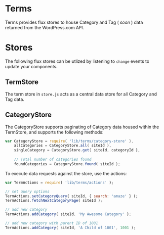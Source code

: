 Terms
=====

Terms provides flux stores to house Category and Tag ( _soon_ ) data returned from the WordPress.com API.

# Stores

The following flux stores can be utlized by listening to `change` events to update your components.

## TermStore

The term store in `store.js` acts as a central data store for all Category and Tag data.

## CategoryStore

The CategoryStore supports paginating of Category data housed within the TermStore, and supports the following methods:

```js
var CategoryStore = require( 'lib/terms/category-store' ),
	allCategories = CategoryStore.all( siteId ),
	singleCategory = CategoryStore.get( siteId, categoryId ),
	
	// Total number of categories found
	foundCategories = CategoryStore.found( siteId );
```

To execute data requests against the store, use the actions:

```js
var TermActions = require( 'lib/terms/actions' );

// set query options
TermActions.setCategoryQuery( siteId, { search: 'amaze' } );
TermActions.fetchNextCategoryPage( siteId );

// add new category
TermActions.addCategory( siteId, 'My Awesome Category' );

// add new category with parent ID of 1001
TermActions.addCategory( siteId, 'A Child of 1001', 1001 );
```